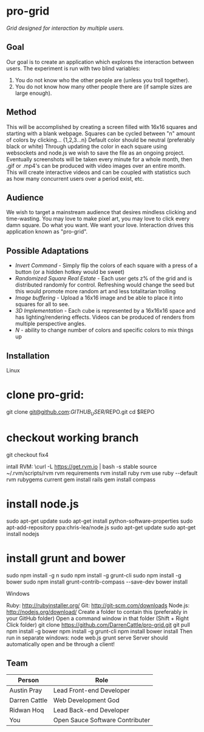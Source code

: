 pro-grid
===
_Grid designed for interaction by multiple users._

Goal
---
Our goal is to create an application which explores the interaction between users.
The experiment is run with two blind variables:
 1. You do not know who the other people are (unless you troll together).
 2. You do not know how many other people there are (if sample sizes are large enough).

Method
---
This will be accomplished by creating a screen filled with 16x16 squares and starting with a blank webpage.
Squares can be cycled between "n" amount of colors by clicking... {1,2,3...n}
Default color should be neutral (preferably black or white)
Through updating the color in each square using websockets and node.js we wish to save the file as an ongoing project.
Eventually screenshots will be taken every minute for a whole month, then .gif or .mp4's can be produced with video images over an entire month. This will create interactive videos and can be coupled with statistics such as how many concurrent users over a period exist, etc.

Audience
---
We wish to target a mainstream audience that desires mindless clicking and time-wasting. You may love to make pixel art, you may love to click every damn square. Do what you want. We want your love. Interaction drives this application known as "pro-grid".

Possible Adaptations
---
 - _Invert Command_ - Simply flip the colors of each square with a press of a button (or a hidden hotkey would be sweet)
 - _Randomized Square Real Estate_ - Each user gets z% of the grid and is distributed randomly for control. Refreshing would change the seed but this would promote more random art and less totalitarian trolling
 - _Image buffering_ - Upload a 16x16 image and be able to place it into squares for all to see.
 - _3D Implementation_ - Each cube is represented by a 16x16x16 space and has lighting/rendering effects. Videos can be produced of renders from multiple perspective angles.
 - _N_ - ability to change number of colors and specific colors to mix things up

Installation
---
Linux
  # clone pro-grid:
  git clone git@github.com:$GITHUB_USER/$REPO.git
  cd $REPO

  # checkout working branch
  git checkout fix4

  intall RVM:
  \curl -L https://get.rvm.io | bash -s stable
  source ~/.rvm/scripts/rvm
  rvm requirements
  rvm install ruby
  rvm use ruby --default
  rvm rubygems current
  gem install rails
  gem install compass

  # install node.js
  sudo apt-get update
  sudo apt-get install python-software-properties
  sudo apt-add-repository ppa:chris-lea/node.js
  sudo apt-get update
  sudo apt-get install nodejs

  # install grunt and bower
  sudo npm install -g n
  sudo npm install -g grunt-cli
  sudo npm install -g bower
  sudo npm install grunt-contrib-compass --save-dev
  bower install

Windows

Ruby: http://rubyinstaller.org/
Git: http://git-scm.com/downloads
Node.js: http://nodejs.org/download/
Create a folder to contain this (preferably in your GitHub folder)
Open a command window in that folder (Shift + Right Click folder)
git clone https://github.com/DarrenCattle/pro-grid.git
git pull
npm install -g bower
npm install -g grunt-cli
npm install
bower install
Then run in separate windows:
node web.js
grunt serve
Server should automatically open and be through a client!

Team
---

Person | Role
--- | ---
Austin Pray | Lead Front-end Developer
Darren Cattle | Web Development God
Ridwan Hoq | Lead Back-end Developer
You | Open Sauce Software Contributer
